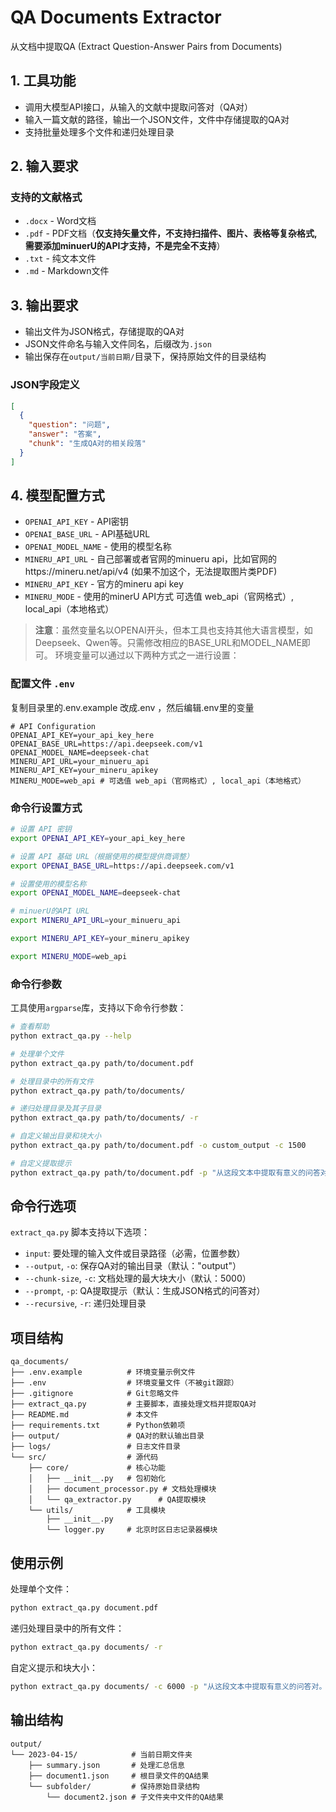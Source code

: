 # QA Documents Extractor

从文档中提取QA (Extract Question-Answer Pairs from Documents)

## 1. 工具功能

- 调用大模型API接口，从输入的文献中提取问答对（QA对）
- 输入一篇文献的路径，输出一个JSON文件，文件中存储提取的QA对
- 支持批量处理多个文件和递归处理目录

## 2. 输入要求

### 支持的文献格式
- `.docx` - Word文档
- `.pdf` - PDF文档（**仅支持矢量文件，不支持扫描件、图片、表格等复杂格式, 需要添加minuerU的API才支持，不是完全不支持**）
- `.txt` - 纯文本文件
- `.md` - Markdown文件

## 3. 输出要求

- 输出文件为JSON格式，存储提取的QA对
- JSON文件命名与输入文件同名，后缀改为`.json`
- 输出保存在`output/当前日期/`目录下，保持原始文件的目录结构

### JSON字段定义
```json
[
  {
    "question": "问题",
    "answer": "答案",
    "chunk": "生成QA对的相关段落"
  }
]
```

## 4. 模型配置方式

- `OPENAI_API_KEY` - API密钥
- `OPENAI_BASE_URL` - API基础URL
- `OPENAI_MODEL_NAME` - 使用的模型名称
- `MINERU_API_URL` - 自己部署或者官网的minueru api，比如官网的https://mineru.net/api/v4 (如果不加这个，无法提取图片类PDF)
- `MINERU_API_KEY` - 官方的mineru api key
- `MINERU_MODE` - 使用的minerU API方式 可选值 web_api（官网格式）, local_api（本地格式）

> **注意**：虽然变量名以OPENAI开头，但本工具也支持其他大语言模型，如Deepseek、Qwen等。只需修改相应的BASE_URL和MODEL_NAME即可。
环境变量可以通过以下两种方式之一进行设置：

### 配置文件 `.env`
复制目录里的.env.example 改成.env ，然后编辑.env里的变量
```
# API Configuration
OPENAI_API_KEY=your_api_key_here
OPENAI_BASE_URL=https://api.deepseek.com/v1
OPENAI_MODEL_NAME=deepseek-chat
MINERU_API_URL=your_minueru_api
MINERU_API_KEY=your_mineru_apikey
MINERU_MODE=web_api # 可选值 web_api（官网格式）, local_api（本地格式）
```

### 命令行设置方式

```bash
# 设置 API 密钥
export OPENAI_API_KEY=your_api_key_here

# 设置 API 基础 URL（根据使用的模型提供商调整）
export OPENAI_BASE_URL=https://api.deepseek.com/v1

# 设置使用的模型名称
export OPENAI_MODEL_NAME=deepseek-chat

# minuerU的API URL
export MINERU_API_URL=your_minueru_api

export MINERU_API_KEY=your_mineru_apikey

export MINERU_MODE=web_api
```

### 命令行参数

工具使用`argparse`库，支持以下命令行参数：

```bash
# 查看帮助
python extract_qa.py --help

# 处理单个文件
python extract_qa.py path/to/document.pdf

# 处理目录中的所有文件
python extract_qa.py path/to/documents/

# 递归处理目录及其子目录
python extract_qa.py path/to/documents/ -r

# 自定义输出目录和块大小
python extract_qa.py path/to/document.pdf -o custom_output -c 1500

# 自定义提取提示
python extract_qa.py path/to/document.pdf -p "从这段文本中提取有意义的问答对。包括事实信息和关键概念。格式化输出为包含'question','answer'字段的JSON数组。如果没有合适的内容，请返回空数组。"
```

## 命令行选项

`extract_qa.py` 脚本支持以下选项：

- `input`: 要处理的输入文件或目录路径（必需，位置参数）
- `--output`, `-o`: 保存QA对的输出目录（默认："output"）
- `--chunk-size`, `-c`: 文档处理的最大块大小（默认：5000）
- `--prompt`, `-p`: QA提取提示（默认：生成JSON格式的问答对）
- `--recursive`, `-r`: 递归处理目录

## 项目结构

```
qa_documents/
├── .env.example          # 环境变量示例文件
├── .env                  # 环境变量文件（不被git跟踪）
├── .gitignore            # Git忽略文件
├── extract_qa.py         # 主要脚本，直接处理文档并提取QA对
├── README.md             # 本文件
├── requirements.txt      # Python依赖项
├── output/               # QA对的默认输出目录
├── logs/                 # 日志文件目录
└── src/                  # 源代码
    ├── core/             # 核心功能
    │   ├── __init__.py   # 包初始化
    │   ├── document_processor.py # 文档处理模块
    │   └── qa_extractor.py      # QA提取模块
    └── utils/            # 工具模块
        ├── __init__.py
        └── logger.py     # 北京时区日志记录器模块
```

## 使用示例

处理单个文件：
```bash
python extract_qa.py document.pdf
```

递归处理目录中的所有文件：
```bash
python extract_qa.py documents/ -r
```

自定义提示和块大小：
```bash
python extract_qa.py documents/ -c 6000 -p "从这段文本中提取有意义的问答对。包括事实信息和关键概念。格式化输出为包含'question','answer'字段的JSON数组。如果没有合适的内容，请返回空数组。"
```

## 输出结构

```
output/
└── 2023-04-15/            # 当前日期文件夹
    ├── summary.json       # 处理汇总信息
    ├── document1.json     # 根目录文件的QA结果
    └── subfolder/         # 保持原始目录结构
        └── document2.json # 子文件夹中文件的QA结果
```